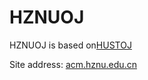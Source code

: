 # HZNUOJ
HZNUOJ is based on[HUSTOJ](https://github.com/zhblue/hustoj)

Site address: [acm.hznu.edu.cn](http://acm.hznu.edu.cn)
